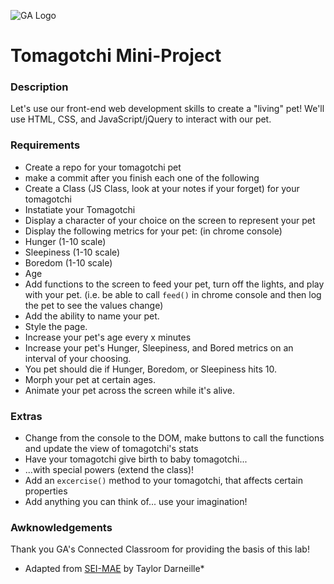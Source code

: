 ![GA Logo](https://camo.githubusercontent.com/6ce15b81c1f06d716d753a61f5db22375fa684da/68747470733a2f2f67612d646173682e73332e616d617a6f6e6177732e636f6d2f70726f64756374696f6e2f6173736574732f6c6f676f2d39663838616536633963333837313639306533333238306663663535376633332e706e67)
# Tomagotchi Mini-Project

### Description

Let's use our front-end web development skills to create a "living" pet! We'll use HTML, CSS, and JavaScript/jQuery to interact with our pet.

### Requirements

* Create a repo for your tomagotchi pet
* make a commit after you finish each one of the following
* Create a Class (JS Class, look at your notes if your forget) for your tomagotchi
* Instatiate your Tomagotchi
* Display a character of your choice on the screen to represent your pet
* Display the following metrics for your pet: (in chrome console)
 * Hunger (1-10 scale)
 * Sleepiness (1-10 scale)
 * Boredom (1-10 scale)
 * Age
* Add functions to the screen to feed your pet, turn off the lights, and play with your pet.
    (i.e. be able to call `feed()` in chrome console and then log the pet to see the values change)
* Add the ability to name your pet.
* Style the page.
* Increase your pet's age every x minutes
* Increase your pet's Hunger, Sleepiness, and Bored metrics on an interval of your choosing.
* You pet should die if Hunger, Boredom, or Sleepiness hits 10.
* Morph your pet at certain ages.
* Animate your pet across the screen while it's alive.

### Extras
* Change from the console to the DOM, make  buttons to call the functions and update the view of tomagotchi's stats
* Have your tomagotchi give birth to baby tomagotchi...
* ...with special powers (extend the class)!
* Add an `excercise()` method to your tomagotchi, that affects certain properties
* Add anything you can think of... use your imagination!


### Awknowledgements

Thank you GA's Connected Classroom for providing the basis of this lab!

* Adapted from [SEI-MAE](https://git.generalassemb.ly/Software-Engineering-Immersive-Remote/SEIR-MAE-INSTRUCTORS/blob/master/unit_1/w04d3/student_labs/morning_bonus.md) by Taylor Darneille*